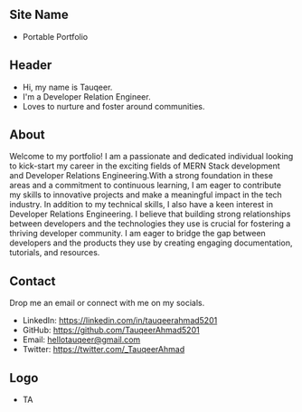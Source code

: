 ## Site Name
- Portable Portfolio

## Header
- Hi, my name is Tauqeer. 
- I'm a Developer Relation Engineer.
- Loves to nurture and foster around communities.

## About
Welcome to my portfolio! I am a passionate and dedicated individual looking to kick-start my career in the exciting fields of MERN Stack development and Developer Relations Engineering.With a strong foundation in these areas and a commitment to continuous learning, I am eager to contribute my skills to innovative projects and make a meaningful impact in the tech industry. In addition to my technical skills, I also have a keen interest in Developer Relations Engineering. I believe that building strong relationships between developers and the technologies they use is crucial for fostering a thriving developer community. I am eager to bridge the gap between developers and the products they use by creating engaging documentation, tutorials, and resources.
## Contact
Drop me an email or connect with me on my socials.
- LinkedIn: https://linkedin.com/in/tauqeerahmad5201
- GitHub: https://github.com/TauqeerAhmad5201
- Email: hellotauqeer@gmail.com
- Twitter: https://twitter.com/_TauqeerAhmad

## Logo
- TA